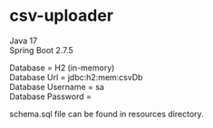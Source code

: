 # csv-uploader

Java 17\
Spring Boot 2.7.5

Database = H2 (in-memory)\
Database Url = jdbc:h2:mem:csvDb\
Database Username = sa\
Database Password =

schema.sql file can be found in resources directory.
